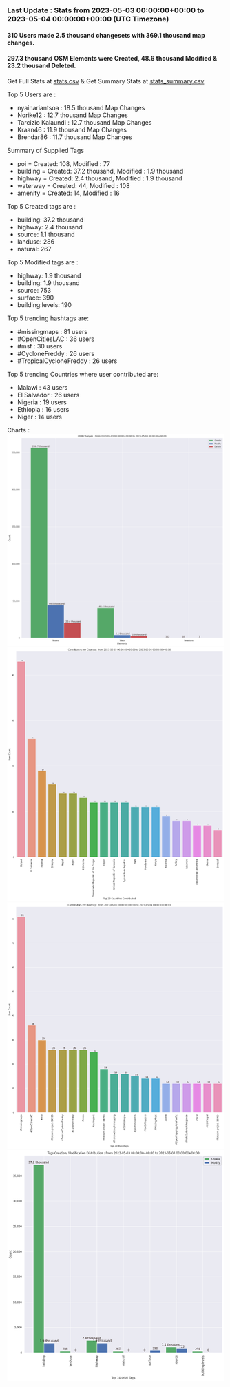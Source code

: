 ### Last Update : Stats from 2023-05-03 00:00:00+00:00 to 2023-05-04 00:00:00+00:00 (UTC Timezone)

#### 310 Users made 2.5 thousand changesets with 369.1 thousand map changes.
#### 297.3 thousand OSM Elements were Created, 48.6 thousand Modified & 23.2 thousand Deleted.
Get Full Stats at [stats.csv](/stats/hotosm/Daily/stats.csv)
 & Get Summary Stats at [stats_summary.csv](/stats/hotosm/Daily/stats_summary.csv)

Top 5 Users are : 
- nyainariantsoa : 18.5 thousand Map Changes
- Norike12 : 12.7 thousand Map Changes
- Tarcizio Kalaundi : 12.7 thousand Map Changes
- Kraan46 : 11.9 thousand Map Changes
- Brendar86 : 11.7 thousand Map Changes

Summary of Supplied Tags
- poi = Created: 108, Modified : 77
- building = Created: 37.2 thousand, Modified : 1.9 thousand
- highway = Created: 2.4 thousand, Modified : 1.9 thousand
- waterway = Created: 44, Modified : 108
- amenity = Created: 14, Modified : 16


Top 5 Created tags are :
- building: 37.2 thousand
- highway: 2.4 thousand
- source: 1.1 thousand
- landuse: 286
- natural: 267


Top 5 Modified tags are :
- highway: 1.9 thousand
- building: 1.9 thousand
- source: 753
- surface: 390
- building:levels: 190


Top 5 trending hashtags are:
- #missingmaps : 81 users
- #OpenCitiesLAC : 36 users
- #msf : 30 users
- #CycloneFreddy : 26 users
- #TropicalCycloneFreddy : 26 users


Top 5 trending Countries where user contributed are:
- Malawi : 43 users
- El Salvador : 26 users
- Nigeria : 19 users
- Ethiopia : 16 users
- Niger : 14 users


 Charts : 
![Alt text](./stats_osm_changes.png) 
![Alt text](./stats_users_per_country.png) 
![Alt text](./stats_users_per_hashtag.png) 
![Alt text](./stats_tags.png) 
